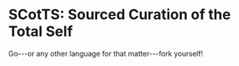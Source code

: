 # SCotTS: Sourced Curation of the Total Self

Go---or any other language for that matter---fork yourself!
